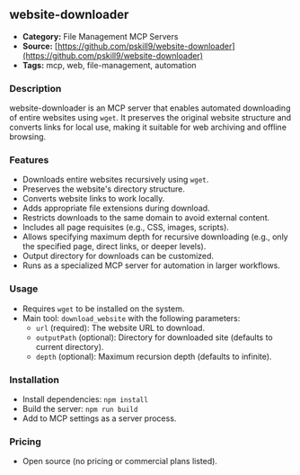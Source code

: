 ## website-downloader

- **Category:** File Management MCP Servers
- **Source:** [https://github.com/pskill9/website-downloader](https://github.com/pskill9/website-downloader)
- **Tags:** mcp, web, file-management, automation

### Description
website-downloader is an MCP server that enables automated downloading of entire websites using `wget`. It preserves the original website structure and converts links for local use, making it suitable for web archiving and offline browsing.

### Features
- Downloads entire websites recursively using `wget`.
- Preserves the website's directory structure.
- Converts website links to work locally.
- Adds appropriate file extensions during download.
- Restricts downloads to the same domain to avoid external content.
- Includes all page requisites (e.g., CSS, images, scripts).
- Allows specifying maximum depth for recursive downloading (e.g., only the specified page, direct links, or deeper levels).
- Output directory for downloads can be customized.
- Runs as a specialized MCP server for automation in larger workflows.

### Usage
- Requires `wget` to be installed on the system.
- Main tool: `download_website` with the following parameters:
  - `url` (required): The website URL to download.
  - `outputPath` (optional): Directory for downloaded site (defaults to current directory).
  - `depth` (optional): Maximum recursion depth (defaults to infinite).

### Installation
- Install dependencies: `npm install`
- Build the server: `npm run build`
- Add to MCP settings as a server process.

### Pricing
- Open source (no pricing or commercial plans listed).

